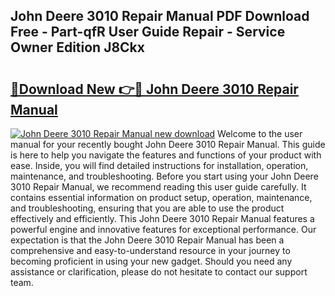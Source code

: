## John Deere 3010 Repair Manual PDF Download Free - Part-qfR User Guide Repair - Service Owner Edition J8Ckx

# <h2><a href="http://bc86439.oget.top/?id=John+Deere+3010+Repair+Manual">🔗Download New 👉🔴 John Deere 3010 Repair Manual</a></h2>

[![John Deere 3010 Repair Manual new download](https://i.imgur.com/5g1atiW.png)](http://bc86439.oget.top/?id=John+Deere+3010+Repair+Manual)
Welcome to the user manual for your recently bought John Deere 3010 Repair Manual. This guide is here to help you navigate the features and functions of your product with ease. Inside, you will find detailed instructions for installation, operation, maintenance, and troubleshooting. Before you start using your John Deere 3010 Repair Manual, we recommend reading this user guide carefully. It contains essential information on product setup, operation, maintenance, and troubleshooting, ensuring that you are able to use the product effectively and efficiently. This John Deere 3010 Repair Manual features a powerful engine and innovative features for exceptional performance. Our expectation is that the John Deere 3010 Repair Manual has been a comprehensive and easy-to-understand resource in your journey to becoming proficient in using your new gadget. Should you need any assistance or clarification, please do not hesitate to contact our support team.
